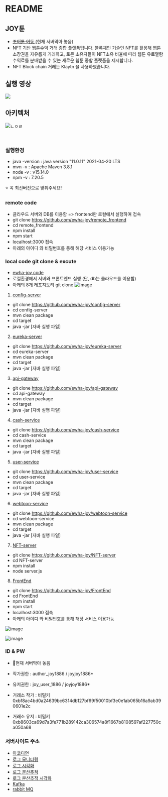 # README


## JOY툰
- <a href = "http://27.96.131.221:3000/" > ~~조이툰 이동~~ </a> (현재 서버막아 놓음)
- NFT 기반 웹툰수익 거래 종합 플랫폼입니다. 블록체인 기술인 NFT를 활용해 웹툰 소장권을 자유롭게 거래하고, 토큰 소유자들이 NFT소유 비율에 따라 웹툰 유료열람 수익료를 분배받을 수 있는 새로운 웹툰 종합 플랫폼을 제시합니다.
- NFT Block chain 거래는 Klaytn 을 사용하였습니다.

## 실행 영상
<a href="https://google.com">
  <img src = "https://github.com/ewha-joy/README/assets/37402084/148be777-6ad2-48b0-98a2-40410167a9cc"/> 
</a>




<br>

## 아키텍처
![ㄴㅇㄹ](https://github.com/ewha-joy/README/assets/37402084/f4f9af90-2393-4ecb-aea0-92832a307ea3)


<br>


### 실행환경
- java -version : java version "11.0.11" 2021-04-20 LTS
- mvn -v : Apache Maven 3.8.1
- node -v : v15.14.0
- npm -v : 7.20.5

⭐ 꼭 최신버전으로 맞춰주세요!

### remote code
- 클라우드 서버와 DB를 이용함 => frontend만 로컬에서 실행하여 접속
- git clone https://github.com/ewha-joy/remote_frontend
- cd remote_frontend
- npm install
- npm start
- localhost:3000 접속
- 아래의 아이디 와 비밀번호를 통해 해당 서비스 이용가능


### local code git clone & excute

- <a href = https://github.com/ewha-joy> ewha-joy code </a>
- 로컬환경에서 서버와 프론트엔드 실행 (단, db는 클라우드를 이용함)
- 아래의 8개 레포지토리 git clone
![image](https://user-images.githubusercontent.com/37402084/129603345-e0d00ead-c01a-4ca2-a61a-ed8565d59378.png)

1) <a href = https://github.com/ewha-joy/config-server> config-server </a>
- git clone https://github.com/ewha-joy/config-server
- cd config-server
- mvn clean package
- cd target
- java -jar [자바 실행 파일]

2) <a href = https://github.com/ewha-joy/eureka-server> eureka-server </a>
- git clone https://github.com/ewha-joy/eureka-server
- cd eureka-server
- mvn clean package
- cd target
- java -jar [자바 실행 파일]

3) <a href = https://github.com/ewha-joy/api-gateway> api-gateway </a>
- git clone https://github.com/ewha-joy/api-gateway
- cd api-gateway
- mvn clean package
- cd target
- java -jar [자바 실행 파일]

4) <a href = https://github.com/ewha-joy/cash-service>cash-service </a>
- git clone https://github.com/ewha-joy/cash-service
- cd cash-service
- mvn clean package
- cd target
- java -jar [자바 실행 파일]


5) <a href = https://github.com/ewha-joy/user-service>user-service </a>
- git clone https://github.com/ewha-joy/user-service
- cd user-service
- mvn clean package
- cd target
- java -jar [자바 실행 파일]


6) <a href = https://github.com/ewha-joy/webtoon-service>webtoon-service </a>
- git clone https://github.com/ewha-joy/webtoon-service
- cd webtoon-service
- mvn clean package
- cd target
- java -jar [자바 실행 파일]



7) <a href = https://github.com/ewha-joy/NFT-server>NFT-server </a>
- git clone https://github.com/ewha-joy/NFT-server
- cd NFT-server
- npm install
- node server.js


8) <a href = https://github.com/ewha-joy/FrontEnd>FrontEnd </a>
- git clone https://github.com/ewha-joy/FrontEnd
- cd FrontEnd
- npm install
- npm start
- localhost:3000 접속
- 아래의 아이디 와 비밀번호를 통해 해당 서비스 이용가능

![image](https://user-images.githubusercontent.com/37402084/129605327-747454ed-b003-4e75-acc1-ae21a8dcdc6e.png)

![image](https://user-images.githubusercontent.com/37402084/129605358-a95775d3-be9a-46e1-8225-106b9c2c68f0.png)



### ID & PW
- 📌현재 서버막아 놓음
- 작가권한 : author_joy1886 / joyjoy1886*
- 유저권한 : joy_user_1886 / joyjoy1886*

- 거래소 작가 : 비밀키 0xbf8ac4bd0a24639bc6314db127bf69f50010bf3e0e1ab065b16a9ab390601e2c
- 거래소 유저 : 비밀키 0xb8603ca69d7a3fe771b289142ca306574a8f1667b8108597af227750ca050a68


### 서버사이드 주소

- <a href = https://115.85.183.11:30000/> 아코디언 </a>
- <a href =  "http://49.50.173.118:5601/app/discover#/?_g=(filters:!(),refreshInterval:(pause:!t,value:0),time:(from:now-24h%2Fh,to:now))&_a=(columns:!(),filters:!(),index:cf61f730-fd7f-11eb-a784-f185264fd9b4,interval:auto,query:(language:kuery,query:''),sort:!(!('@timestamp',desc)))"> 로그 모니터링</a>
- <a href = "http://49.50.173.118:5601/app/dashboards#/view/15297bd0-fd85-11eb-a784-f185264fd9b4?_g=(filters:!(),refreshInterval:(pause:!t,value:0),time:(from:now-24h%2Fh,to:now)) "> 로그 시각화 </a>
- <a href = "http://49.50.173.118:9411/zipkin/?lookback=7d&endTs=1628991349983&limit=10" > 로그 분산추적 </a>
- <a href = "http://49.50.173.118:5601/app/dashboards#/view/7da31f10-f53b-11eb-a784-f185264fd9b4?_g=(filters:!(),refreshInterval:(pause:!t,value:0),time:(from:now-7d%2Fd,to:now))"> 로그 분산추적 시각화 </a>
- <a href = "http://49.50.175.33:9021/clusters/OSV17sK-RG2YtxRL0wdE9A/management/topics?topic_dir=DESC&topic_sort=status"> Kafka </a>
- <a href = "http://101.101.218.57:15672/#"> rabbit MQ </a>


